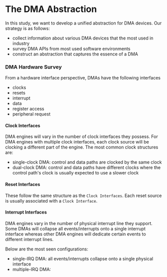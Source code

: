# The DMA Abstraction

In this study, we want to develop a unified abstraction for DMA devices.
Our strategy is as follows:
- collect information about various DMA devices that the most used in industry
- survey DMA APIs from most used software environments
- construct an abstraction that captures the essence of a DMA

### DMA Hardware Survey

From a hardware interface perspective, DMAs have the following interfaces

- clocks
- resets
- interrupt
- data
- register access
- peripheral request

#### Clock Interfaces

DMA engines will vary in the number of clock interfaces they possess. For DMA engines with multiple clock interfaces, each clock source will be clocking a different part of the engine.
The most common clock structures are:
- single-clock DMA: control and data paths are clocked by the same clock
- dual-clock DMA: control and data paths have different clocks where the control path's clock is usually expected to use a slower clock

#### Reset Interfaces

These follow the same structure as the `Clock Interfaces`. Each reset source is usually associated with a `Clock Interface`.

#### Interrupt Interfaces

DMA engines vary in the number of physical interrupt line they support. Some DMAs will collapse all events/interrupts onto a single interrupt interface whereas other DMA engines will dedicate certain events to different interrupt lines.

Below are the most seen configurations:
- single-IRQ DMA: all events/interrupts collapse onto a single physical interface
- multiple-IRQ DMA: 
